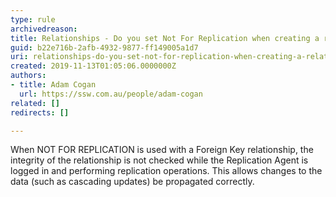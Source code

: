 ```yaml
---
type: rule
archivedreason: 
title: Relationships - Do you set Not For Replication when creating a relationship?
guid: b22e716b-2afb-4932-9877-ff149005a1d7
uri: relationships-do-you-set-not-for-replication-when-creating-a-relationship
created: 2019-11-13T01:05:06.0000000Z
authors:
- title: Adam Cogan
  url: https://ssw.com.au/people/adam-cogan
related: []
redirects: []

---
```


When NOT FOR REPLICATION is used with a Foreign Key relationship, the integrity of the relationship is not checked while the Replication Agent is logged in and performing replication operations. This allows changes to the data (such as cascading updates) be propagated correctly.

<!--endintro-->
